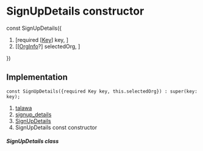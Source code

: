 
<div>

# SignUpDetails constructor

</div>


const SignUpDetails({

1.  [required
    [[Key](https://api.flutter.dev/flutter/foundation/Key-class.md)]
    key, ]
2.  [[[OrgInfo](../../models_organization_org_info/OrgInfo-class.md)?]
    selectedOrg, ]

})



## Implementation

``` language-dart
const SignUpDetails({required Key key, this.selectedOrg}) : super(key: key);
```







1.  [talawa](../../index.md)
2.  [signup_details](../../views_pre_auth_screens_signup_details/)
3.  [SignUpDetails](../../views_pre_auth_screens_signup_details/SignUpDetails-class.md)
4.  SignUpDetails const constructor

##### SignUpDetails class







